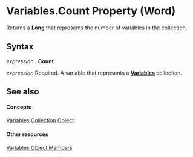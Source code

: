
# Variables.Count Property (Word)

Returns a  **Long** that represents the number of variables in the collection.


## Syntax

 _expression_ . **Count**

 _expression_ Required. A variable that represents a **[Variables](9719d0d4-319d-c710-d243-12a9dee45880.md)** collection.


## See also


#### Concepts


[Variables Collection Object](9719d0d4-319d-c710-d243-12a9dee45880.md)
#### Other resources


[Variables Object Members](9f25cf3f-32f6-e9c4-3193-2e07c3f5d84c.md)
